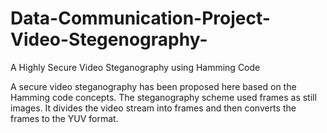 # Data-Communication-Project-Video-Stegenography-

A Highly Secure Video Steganography using Hamming Code<br>

A secure video steganography has been proposed here based on 
the Hamming code concepts. The steganography scheme used frames as 
still images. It divides the video stream into frames and then converts the 
frames to the YUV format. 
